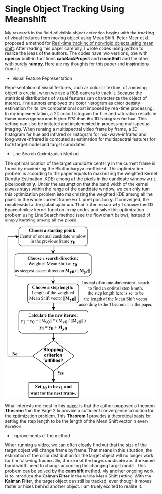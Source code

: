 # Single Object Tracking Using Meanshift

My research in the field of visible object detection begins with the tracking of visual features from moving object using Mean Shift. Peter Meer et al. proposed a method for [Real-time tracking of non-rigid objects using mean shift](https://ieeexplore.ieee.org/document/854761). After reading this paper carefully, I wrote codes using python to realize the ideas of the authors. The codes have two versions, one with **opencv** built-in functions **calcBackProject** and **meanShift** and the other with purely **numpy**. Here are my thoughts for this paper and inspirations from it:

- Visual Feature Representation

Representation of visual features, such as color or texture, of a moving object is crucial, when we use a RGB camera to track it. Because the statistical distributions of visual features can characterize the object of interest. The authors employed the color histogram as color density estimation for its low computational cost imposed by real-time processing. In my implementation, a 2D color histogram for hue and saturation results in faster convergence and higher FPS than the 1D histogram for hue. This setting can also be imitated and implemented in processing multispectral imaging. When running a multispectral video frame by frame, a 2D histogram for hue and infrared or histogram for mid-wave-infrared and long-wave-infrared is computed as estimation for multispectral features for both target model and target candidates.

- Line Search Optimization Method

The optimal location of the target candidate center **y** in the current frame is found by maximizing the Bhattacharyya coefficient. This optimization problem is according to the paper equals to maximizing the weighted Kernel Density Estimation (KDE) among all the pixels in the candidate window w.r.t. pixel position **y**. Under the assumption that the band width of the kernel always stays within the range of the candidate window, we can only turn this optimization problem into maximizing the weighted KDE among all the pixels in the whole current frame w.r.t. pixel position **y**. If converged, the result leads to the global optimum. That is the reason why I choose the 2D Epanechnikov kernel function in my codes and solve this optimization problem using Line Search method (see the flow chart below), instead of simply iterating among all the pixels.

![image](https://github.com/1996JCZhou/Single-Object-Tracking/blob/master/line.png)

What interests me most in this [paper](https://ieeexplore.ieee.org/document/854761) is that the author proposed a theorem **Theorem 1** on the Page 2 to provide a sufficient convergence condition for the optimization problem. This **Theorem 1** provides a theoretical basis for setting the step length to be the length of the Mean Shift vector in every iteration.

- Improvements of the method

When running a video, we can often clearly find out that the size of the target object will change frame by frame. That means in this situation, the estimation of the color distribution for the target object will no longer work for the following frames. So, the size of the target candidate and the kernel band width need to change according the changing target model. This problem can be solved by the **camshift** method. My another ongoing work is to introduce the **Kalman Filter** in the whole Mean Shift setting. With the **Kalman Filter**, the target object can still be tracked, even though it moves faster or hides behind another object. I am truely excited to realize it.
